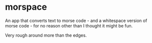 # morspace

An app that converts text to morse code - and a whitespace version of morse code - for no reason other than I thought it might be fun.

Very rough around more than the edges.
